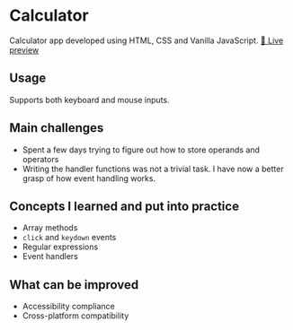 # Calculator

Calculator app developed using HTML, CSS and Vanilla JavaScript.
[🔗 Live preview](https://thaysmartinez.github.io/calculator/)

## Usage

Supports both keyboard and mouse inputs.

## Main challenges

- Spent a few days trying to figure out how to store operands and operators
- Writing the handler functions was not a trivial task. I have now a better
  grasp of how event handling works.

## Concepts I learned and put into practice

- Array methods
- `click` and `keydown` events
- Regular expressions
- Event handlers

## What can be improved

- Accessibility compliance
- Cross-platform compatibility
